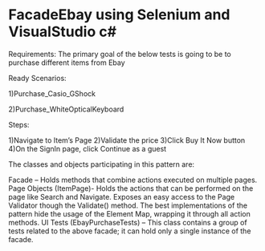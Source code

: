 # FacadeEbay using Selenium and VisualStudio c#

Requirements:
The primary goal of the below tests is going to be to purchase different items from Ebay

Ready Scenarios:

1)Purchase_Casio_GShock

2)Purchase_WhiteOpticalKeyboard

Steps:

1)Navigate to Item’s Page
2)Validate the price
3)Click Buy It Now button
4)On the SignIn page, click Continue as a guest




The classes and objects participating in this pattern are:

Facade – Holds methods that combine actions executed on multiple pages.
Page Objects (ItemPage)- Holds the actions that can be performed on the 
page like Search and Navigate. Exposes an easy access to the Page Validator
though the Validate() method. The best implementations of the pattern hide 
the usage of the Element Map, wrapping it through all action methods.
UI Tests (EbayPurchaseTests) – This class contains a group of tests related
to the above facade; it can hold only a single instance of the facade.
